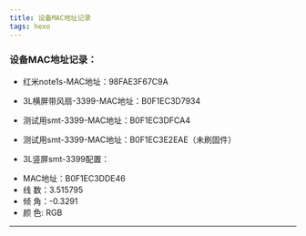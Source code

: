 ```yaml
---
title: 设备MAC地址记录
tags: hexo
---
```


### 设备MAC地址记录：

* 红米note1s-MAC地址：98FAE3F67C9A

* 3L横屏带风扇-3399-MAC地址：B0F1EC3D7934

* 测试用smt-3399-MAC地址：B0F1EC3DFCA4
* 测试用smt-3399-MAC地址：B0F1EC3E2EAE（未刷固件）

* 3L竖屏smt-3399配置：  
 - MAC地址：B0F1EC3DDE46    
 - 线       数：3.515795  
 - 倾       角：-0.3291  
 - 颜       色: RGB  

---
